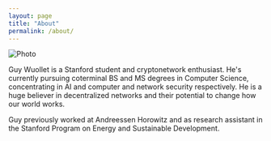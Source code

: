 ```yaml
---
layout: page 
title: "About" 
permalink: /about/
---
```


![Photo]({{guywuollet.com}}/assets/images/headshot.png)

Guy Wuollet is a Stanford student and cryptonetwork enthusiast. He's currently pursuing
coterminal BS and MS degrees in Computer Science, concentrating in AI and
computer and network security respectively. He is a huge believer in
decentralized networks and their potential to change how our world works. 

Guy previously worked at Andreessen Horowitz and as research assistant in the Stanford Program on Energy and Sustainable Development. 
